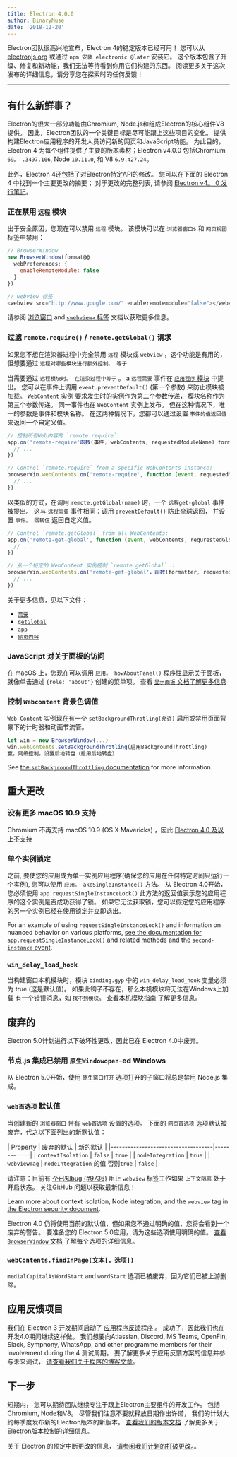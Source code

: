 ```yaml
---
title: Electron 4.0.0
author: BinaryMuse
date: '2018-12-20'
---
```


Electron团队很高兴地宣布，Electron 4的稳定版本已经可用！ 您可以从 [electronjs.org](https://electronjs.org/) 或通过 `npm 安装 electronic @later` 安装它。 这个版本包含了升级、修复和新功能，我们无法等待看到你用它们构建的东西。 阅读更多关于这次发布的详细信息，请分享您在探索时的任何反馈！

---

## 有什么新鲜事？

Electron的很大一部分功能由Chromium, Node.js和组成Electron的核心组件V8提供。 因此，Electron团队的一个关键目标是尽可能跟上这些项目的变化。 提供构建Electron应用程序的开发人员访问新的网页和JavaScript功能。 为此目的，Electron 4 为每个组件提供了主要的版本素材；Electron v4.0.0 包括Chromium `69。 .3497.106`, Node `10.11.0`, 和 V8 `6.9.427.24`。

此外，Electron 4还包括了对Electron特定API的修改。 您可以在下面的 Electron 4 中找到一个主要更改的摘要； 对于更改的完整列表, 请参阅 [Electron v4。 0 发行笔记](https://github.com/electron/electron/releases/tag/v4.0.0)。

### 正在禁用 `远程` 模块

出于安全原因，您现在可以禁用 `远程` 模块。 该模块可以在 `浏览器窗口`s 和 `网页视图` 标签中禁用：

```javascript
// BrowserWindow
new BrowserWindow(format@@
  webPreferences: {
    enableRemoteModule: false
  }
})

// webview 标签
<webview src="http://www.google.com/" enableremotemodule="false"></webview>
```

请参阅 [浏览窗口](https://electronjs.org/docs/api/browser-window) and [`<webview>` 标签](https://electronjs.org/docs/api/webview-tag) 文档以获取更多信息。

### 过滤 `remote.require()` / `remote.getGlobal()` 请求

如果您不想在渲染器进程中完全禁用 `远程` 模块或 `webview` ，这个功能是有用的，但想要通过 `远程对哪些模块进行额外控制。 等于`

当需要通过 `远程模块时。 在渲染过程中等于` 。 a `远程需要` 事件在 [`应用程序` 模块](https://electronjs.org/docs/api/app) 中提出。 您可以在事件上调用 `event.preventDefault()` (第一个参数) 来防止模块被加载。 [`WebContent` 实例](https://electronjs.org/docs/api/web-contents) 要求发生时的实例作为第二个参数传递， 模块名称作为第三个参数传递。 同一事件也在 `WebContent` 实例上发布。 但在这种情况下，唯一的参数是事件和模块名称。 在这两种情况下，您都可以通过设置 `事件的值返回值` 来返回一个自定义值。

```javascript
// 控制所有Web内容的 `remote.require`:
app.on('remote-require'函数(事件, webContents, requestedModuleName) format@@
  // ...
})

// Control `remote.require` from a specific WebContents instance:
browserWin.webContents.on('remote-require', function (event, requestedModuleName) {
  // ...
})
```

以类似的方式，在调用 `remote.getGlobal(name)` 时，一个 `远程get-global` 事件被提出。 这与 `远程需要` 事件相同：调用 `preventDefault()` 防止全球返回， 并设置 `事件。 回转值` 返回自定义值。

```javascript
// Control `remote.getGlobal` from all WebContents:
app.on('remote-get-global', function (event, webContents, requrestedGlobalName) {
  // ...
})

// 从一个特定的 WebContent 实例控制 `remote.getGlobal` ：
browserWin.webContents.on('remote-get-global'，函数(formatter, requestedGlobalName) format@@
  // ...
})
```

关于更多信息，见以下文件：

* [`需要`](https://electronjs.org/docs/api/remote#remoterequiremodule)
* [`getGlobal`](https://electronjs.org/docs/api/remote#remotegetglobalname)
* [`app`](https://electronjs.org/docs/api/app)
* [`网页内容`](https://electronjs.org/docs/api/web-contents)

### JavaScript 对关于面板的访问

在 macOS 上，您现在可以调用 `应用。 howAboutPanel()` 程序性显示关于面板，就像单击通过 `{role: 'about'}` 创建的菜单项。 查看 [`显示面板` 文档了解更多信息](https://electronjs.org/docs/api/app?query=show#appshowaboutpanel-macos)

### 控制 `Webcontent` 背景色调值

`Web Content` 实例现在有一个 `setBackgroundThrotling(允许)` 启用或禁用页面背景下的计时器和动画节流管。

```javascript
let win = new BrowserWindow(...)
win.webContents.setBackgroundThrotling(启用BackgroundThrottling)
赢。网络控制。设置后地转盘（启用后地转盘）
```

See [the `setBackgroundThrottling` documentation](https://electronjs.org/docs/api/web-contents#contentssetbackgroundthrottlingallowed) for more information.

## 重大更改

### 没有更多 macOS 10.9 支持

Chromium 不再支持 macOS 10.9 (OS X Mavericks) ，因此 [Electron 4.0 及以上不支持](https://github.com/electron/electron/pull/15357)

### 单个实例锁定

之前, 要使您的应用成为单一实例应用程序(确保您的应用在任何特定时间只运行一个实例), 您可以使用 `应用。 akeSingleInstance()` 方法。 从 Electron 4.0开始，您必须使用 `app.requestSingleInstanceLock()` 此方法的返回值表示您的应用程序的这个实例是否成功获得了锁。 如果它无法获取锁，您可以假定您的应用程序的另一个实例已经在使用锁定并立即退出。

For an example of using `requestSingleInstanceLock()` and information on nuanced behavior on various platforms, [see the documentation for `app.requestSingleInstanceLock()` and related methods](https://electronjs.org/docs/api/app#apprequestsingleinstancelock) and [the `second-instance` event](https://electronjs.org/docs/api/app#event-second-instance).

### `win_delay_load_hook`

当构建窗口本机模块时，模块 `binding.gyp` 中的 `win_delay_load_hook` 变量必须为 true (这是默认值)。 如果此钩子不存在，那么本机模块将无法在Windows上加载 有一个错误消息，如 `找不到模块`。 [查看本机模块指南](https://electronjs.org/docs/tutorial/using-native-node-modules#a-note-about-win_delay_load_hook) 了解更多信息。

## 废弃的

Electron 5.0计划进行以下破坏性更改，因此已在 Electron 4.0中废弃。

### 节点.js 集成已禁用 `原生Windowopen`-ed Windows

从 Electron 5.0开始，使用 `原生窗口打开` 选项打开的子窗口将总是禁用 Node.js 集成。

### `web首选项` 默认值

当创建新的 `浏览器窗口` 带有 `web首选项` 设置的选项。 下面的 `网页首选项` 选项默认被废弃，代之以下面列出的新默认值：

<div class="table table-ruled table-full-width">

| Property | 废弃的默认 | 新的默认 |
|------------------------------------|-------------|
| `contextIsolation` | `false` | `true` |
| `nodeIntegration` | `true` |
| `webviewTag` | `nodeIntegration` 的值 否则`true` | `false` |

</div>

请注意：目前有 [个已知bug (#9736)](https://github.com/electron/electron/issues/9736) 阻止 `webview` 标签工作如果 `上下文隔离` 处于开启状态。 关注GitHub 问题以获取最新信息！

Learn more about context isolation, Node integration, and the `webview` tag in [the Electron security document](https://electronjs.org/docs/tutorial/security).

Electron 4.0 仍将使用当前的默认值，但如果您不通过明确的值，您将会看到一个废弃的警告。 要准备您的 Electron 5.0应用，请为这些选项使用明确的值。 [查看 `BrowserWindow` 文档](https://electronjs.org/docs/api/browser-window#new-browserwindowoptions) 了解每个选项的详细信息。

### `webContents.findInPage(文本[，选项])`

`medialCapitalAsWordStart` and `wordStart` 选项已被废弃，因为它们已被上游删除。

## 应用反馈项目

我们在 Electron 3 开发期间启动了 [应用程序反馈程序](https://electronjs.org/blog/app-feedback-program) 。 成功了，因此我们也在开发4.0期间继续这样做。 我们想要向Atlassian, Discord, MS Teams, OpenFin, Slack, Symphony, WhatsApp, and other programme members for their involvement during the 4 测试周期。 要了解更多关于应用反馈方案的信息并参与未来测试， [请查看我们关于程序的博客文章](https://electronjs.org/blog/app-feedback-program)。

## 下一步

短期内， 您可以期待团队继续专注于跟上Electron主要组件的开发工作。 包括Chromium, Node和V8。 尽管我们注意不要就释放日期作出许诺， 我们的计划大约每季度发布新的Electron版本的新版本。 [查看我们的版本文档](https://electronjs.org/docs/tutorial/electron-versioning) 了解更多关于Electron版本控制的详细信息。

关于 Electron 的预定中断更改的信息， [请参阅我们计划的打破更改。](https://github.com/electron/electron/blob/master/docs/api/breaking-changes.md)。
